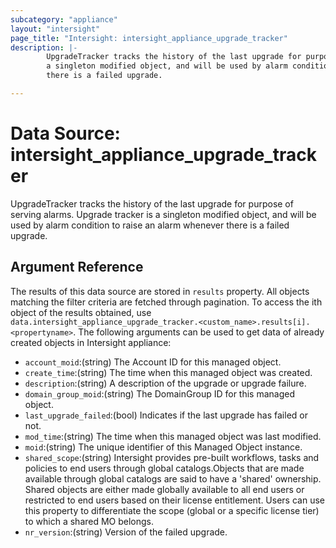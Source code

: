 ```yaml
---
subcategory: "appliance"
layout: "intersight"
page_title: "Intersight: intersight_appliance_upgrade_tracker"
description: |-
        UpgradeTracker tracks the history of the last upgrade for purpose of serving alarms. Upgrade tracker is
        a singleton modified object, and will be used by alarm condition to raise an alarm whenever
        there is a failed upgrade.

---
```


# Data Source: intersight_appliance_upgrade_tracker
UpgradeTracker tracks the history of the last upgrade for purpose of serving alarms. Upgrade tracker is 
a singleton modified object, and will be used by alarm condition to raise an alarm whenever
there is a failed upgrade.
## Argument Reference
The results of this data source are stored in `results` property.
All objects matching the filter criteria are fetched through pagination.
To access the ith object of the results obtained, use `data.intersight_appliance_upgrade_tracker.<custom_name>.results[i].<propertyname>`.
The following arguments can be used to get data of already created objects in Intersight appliance:
* `account_moid`:(string) The Account ID for this managed object. 
* `create_time`:(string) The time when this managed object was created. 
* `description`:(string) A description of the upgrade or upgrade failure. 
* `domain_group_moid`:(string) The DomainGroup ID for this managed object. 
* `last_upgrade_failed`:(bool) Indicates if the last upgrade has failed or not. 
* `mod_time`:(string) The time when this managed object was last modified. 
* `moid`:(string) The unique identifier of this Managed Object instance. 
* `shared_scope`:(string) Intersight provides pre-built workflows, tasks and policies to end users through global catalogs.Objects that are made available through global catalogs are said to have a 'shared' ownership. Shared objects are either made globally available to all end users or restricted to end users based on their license entitlement. Users can use this property to differentiate the scope (global or a specific license tier) to which a shared MO belongs. 
* `nr_version`:(string) Version of the failed upgrade. 
 
